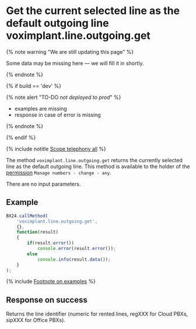 # Get the current selected line as the default outgoing line voximplant.line.outgoing.get

{% note warning "We are still updating this page" %}

Some data may be missing here — we will fill it in shortly.

{% endnote %}

{% if build == 'dev' %}

{% note alert "TO-DO _not deployed to prod_" %}

- examples are missing
- response in case of error is missing

{% endnote %}

{% endif %}

{% include notitle [Scope telephony all](../../_includes/scope-telephony-all.md) %}

The method `voximplant.line.outgoing.get` returns the currently selected line as the default outgoing line. This method is available to the holder of the [permission](https://helpdesk.bitrix24.com/open/18216960/) `Manage numbers - change - any`.

There are no input parameters.

## Example

```js
BX24.callMethod(
    'voximplant.line.outgoing.get',
    {},
    function(result)
    {
        if(result.error())
            console.error(result.error());
        else
            console.info(result.data());
    }
);
```

{% include [Footnote on examples](../../../../_includes/examples.md) %}

## Response on success

Returns the line identifier (numeric for rented lines, regXXX for Cloud PBXs, sipXXX for Office PBXs).